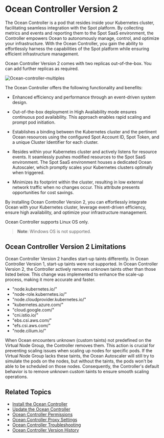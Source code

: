 <meta name=“robots” content=“noindex”>

# Ocean Controller Version 2

The Ocean Controller is a pod that resides inside your Kubernetes cluster, facilitating seamless integration with the Spot platform. By collecting metrics and events and reporting them to the Spot SaaS environment, the Controller empowers Ocean to autonomously manage, control, and optimize your infrastructure. With the Ocean Controller, you gain the ability to effortlessly harness the capabilities of the Spot platform while ensuring efficient infrastructure management.

Ocean Controller Version 2 comes with two replicas out-of-the-box. You can add further replicas as required.

![Ocean-controller-multiples](https://github.com/spotinst/help/assets/159915991/42ff4102-589b-40bd-8293-723114ca8718)

The Ocean Controller offers the following functionality and benefits:

- Enhanced efficiency and performance through an event-driven system design.

- Out-of-the-box deployment in High Availability mode ensures continuous pod availability. This approach enables rapid scaling and prompt pod initiation.

- Establishes a binding between the Kubernetes cluster and the pertinent Ocean resources using the configured Spot Account ID, Spot Token, and a unique Cluster Identifier for each cluster.

- Resides within your Kubernetes cluster and actively listens for resource events. It seamlessly pushes modified resources to the Spot SaaS environment. The Spot SaaS environment houses a dedicated Ocean Autoscaler, which promptly scales your Kubernetes clusters optimally when triggered.

- Minimizes its footprint within the cluster, resulting in low external network traffic when no changes occur. This attribute presents opportunities for cost savings.

By installing Ocean Controller Version 2, you can effortlessly integrate Ocean with your Kubernetes cluster, leverage event-driven efficiency, ensure high availability, and optimize your infrastructure management.

Ocean Controller supports Linux OS only.

> **Note**: Windows OS is not supported.

## Ocean Controller Version 2 Limitations

Ocean Controller Version 2 handles start-up taints differently. In Ocean Controller Version 1, start-up taints were not supported. In Ocean Controller Version 2, the Controller actively removes unknown taints other than those listed below. This change was implemented to enhance the scale-up process, making it more accurate and faster.

- "node.kubernetes.io/"
- "node-role.kubernetes.io/"
- "node.cloudprovider.kubernetes.io/"
- "kubernetes.azure.com/"
- "cloud.google.com/"
- "cni.istio.io/"
- "ebs.csi.aws.com/"
- "efs.csi.aws.com/"
- "node.cilium.io/"

When Ocean encounters unknown (custom taints) not predefined on the Virtual Node Group, the Controller removes them. This action is crucial for preventing scaling issues when scaling up nodes for specific pods. If the Virtual Node Group lacks these taints, the Ocean Autoscaler will still try to simulate the pods on the nodes, but without the taints, the pods won't be able to be scheduled on those nodes. Consequently, the Controller's default behavior is to remove unknown custom taints to ensure smooth scaling operations.

## Related Topics

- [Install the Ocean Controller](https://docs.spot.io/ocean/tutorials/spot-kubernetes-controller/ocean-controller-two-install)
- [Update the Ocean Controller](https://docs.spot.io/ocean/tutorials/spot-kubernetes-controller/ocean-controller-two-update)
- [Ocean Controller Permissions](https://docs.spot.io/ocean/tutorials/spot-kubernetes-controller/ocean-controller-two-permissions)
- [Ocean Controller Proxy Settings](https://docs.spot.io/ocean/tutorials/spot-kubernetes-controller/ocean-controller-two-proxy)
- [Ocean Controller Troubleshooting](https://docs.spot.io/ocean/tutorials/spot-kubernetes-controller/ocean-controller-two-ts)
- [Ocean Controller Version History](https://docs.spot.io/ocean/tutorials/spot-kubernetes-controller/controller-version-two-hist)
